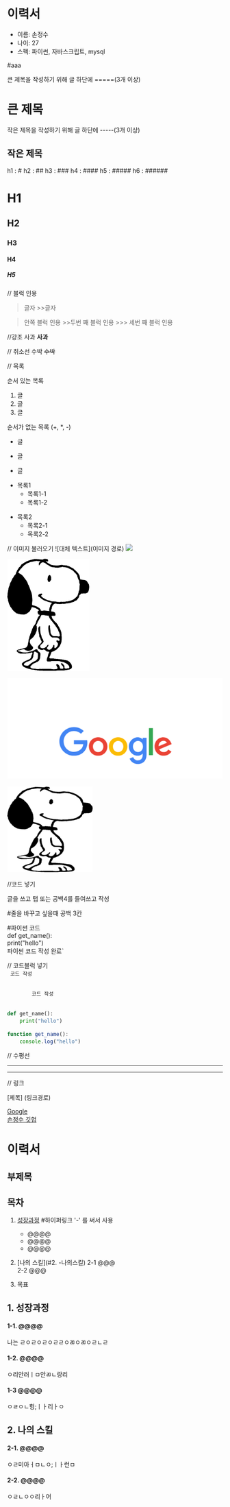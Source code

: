 이력서
============

- 이름: 손정수
- 나이: 27
- 스펙: 파이썬, 자바스크립트, mysql

#aaa

큰 제목을 작성하기 위해 글 하단에 =====(3개 이상)

큰 제목
===

작은 제목을 작성하기 위해 글 하단에 -----(3개 이상)

작은 제목
---



h1 : #
h2 : ##
h3 : ###
h4 : ####
h5 : #####
h6 : ######

# H1
## H2
### H3
#### H4
##### H5

// 블럭 인용
>글자 
    >>글자

>안쪽 블럭 인용
    >>두번 째 블럭 인용
        >>> 세번 째 블럭 인용

//강조
사과
**사과**

// 취소선
수박
~~수박~~

// 목록

순서 있는 목록
1. 글
2. 글
3. 글

순서가 없는 목록
(+, *, -)
* 글
+ 글
- 글

+ 목록1
    + 목록1-1
    + 목록1-2

- 목록2
    - 목록2-1
    - 목록2-2

// 이미지 불러오기
![대체 텍스트](이미지 경로)
<img src="이미지 경로">

![images](images.png)

![google](캡처.PNG)

<img src="images.png" width= "200px" height="200px"/>

//코드 넣기

글을 쓰고 탭 또는 공백4를 들여쓰고 작성

#줄을 바꾸고 싶을때 공백 3칸   

#파이썬 코드   
    def get_name():   
        print("hello")   
파이썬 코드 작성 완료`

 

// 코드블럭 넣기   
``` 코드 작성```   

<pre>
    <code>
        코드 작성
    </code>
</pre>   
   


```python
def get_name():
    print("hello")
```

```javascript
function get_name():
    console.log("hello")
```

// 수평선
***
---

// 링크

[제목] (링크경로)

[Google](https://google.com)   
[손정수 깃헙](https://github.com/Sonjeongsu)

이력서
===   
   
부제목
---

## 목차
1. [성장과정](#1.-성장과정) #하이퍼링크 '-' 를 써서 사용
    - @@@@   
    - @@@@   
    - @@@@   
   
2. [나의 스킬](#2. -나의스킬)
    2-1 @@@   
    2-2 @@@   
       
3. 목표   
       
## 1. 성장과정   
   
#### 1-1. @@@@   
나는 ㄹㅇㄹㅇㄹㅇㄹㄹㅇㄻㅇㄻㅇㄹㄴㄹ   
#### 1-2. @@@@   
ㅇ리안러ㅣㅁ안ㄻㄴ랑리   
#### 1-3 @@@@   
ㅇㄹㅇㄴ헝;ㅣㅏ리ㅏㅇ   
   
## 2. 나의 스킬   
#### 2-1.  @@@@   
ㅇㄹ미아ㅓㅁㄴㅇ;ㅣㅏ런ㅁ   
#### 2-2. @@@@   
ㅇㄹㄴㅇㅇ리ㅏ어   



